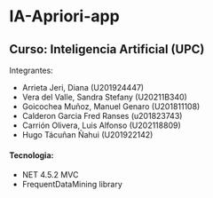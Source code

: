 # IA-Apriori-app


## Curso: Inteligencia Artificial (UPC)

Integrantes:
- Arrieta Jeri, Diana (U201924447)  
- Vera del Valle, Sandra Stefany (U20211B340)  
- Goicochea Muñoz, Manuel Genaro (U201811108)  
- Calderon Garcia Fred Ranses (u201823743)  
- Carrión Olivera, Luis Alfonso (U202118809)  
- Hugo Tácuñan Ñahui (U201922142) 

#### Tecnologia:
- NET 4.5.2 MVC
- FrequentDataMining library
